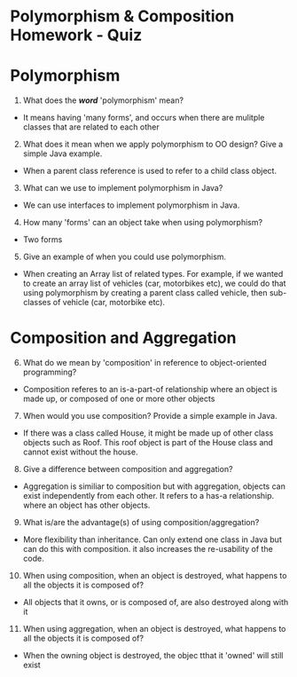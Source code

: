 # Polymorphism & Composition Homework - Quiz

# Polymorphism

1. What does the ___word___ 'polymorphism' mean?
- It means having 'many forms', and occurs when there are mulitple classes that are related to each other 

2. What does it mean when we apply polymorphism to OO design? Give a simple Java example.
- When a parent class reference is used to refer to a child class object. 

3. What can we use to implement polymorphism in Java?
- We can use interfaces to implement polymorphism in Java.

4. How many 'forms' can an object take when using polymorphism?
- Two forms

5. Give an example of when you could use polymorphism.
- When creating an Array list of related types. For example, if we wanted to create an array list of vehicles (car, motorbikes etc),  we could do that using polymorphism by creating a parent class called vehicle, then sub-classes of vehicle (car, motorbike etc).


# Composition and Aggregation

6. What do we mean by 'composition' in reference to object-oriented programming?
- Composition referes to an is-a-part-of relationship where an object is made up, or composed of one or more other objects

7. When would you use composition? Provide a simple example in Java.
- If there was a class called House, it might be made up of other class objects such as Roof. This roof object is part of the House class and cannot exist without the house.

8. Give a difference between composition and aggregation?
- Aggregation is similiar to composition but with aggregation, objects can exist independently from each other. It refers to a has-a relationship. where an object has other objects.

9. What is/are the advantage(s) of using composition/aggregation?
- More flexibility than inheritance. Can only extend one class in Java but can do this with composition. it also increases the re-usability of the code.


10. When using composition, when an object is destroyed, what happens to all the objects it is composed of?
- All objects that it owns, or is composed of, are also destroyed along with it

11. When using aggregation, when an object is destroyed, what happens to all the objects it is composed of?
- When the owning object is destroyed, the objec tthat it 'owned' will still exist